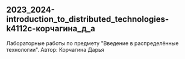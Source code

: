 ## 2023_2024-introduction_to_distributed_technologies-k4112c-корчагина_д_а

Лабораторные работы по предмету "Введение в распределённые технологии".
Автор: Корчагина Дарья
